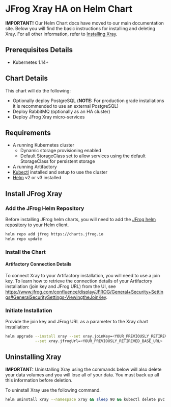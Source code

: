 # JFrog Xray HA on Helm Chart

**IMPORTANT!** Our Helm Chart docs have moved to our main documentation site. Below you will find the basic instructions for installing and deleting Xray. For all other information, refer to [Installing Xray](https://www.jfrog.com/confluence/display/JFROG/Installing+Xray).

## Prerequisites Details

* Kubernetes 1.14+

## Chart Details

This chart will do the following:

* Optionally deploy PostgreSQL (**NOTE:** For production grade installations it is recommended to use an external PostgreSQL)
* Deploy RabbitMQ (optionally as an HA cluster)
* Deploy JFrog Xray micro-services

## Requirements

- A running Kubernetes cluster
  - Dynamic storage provisioning enabled
  - Default StorageClass set to allow services using the default StorageClass for persistent storage
- A running Artifactory
- [Kubectl](https://kubernetes.io/docs/tasks/tools/install-kubectl/) installed and setup to use the cluster
- [Helm](https://helm.sh/) v2 or v3 installed


## Install JFrog Xray

### Add the JFrog Helm Repository

Before installing JFrog helm charts, you will need to add the [JFrog helm repository](https://charts.jfrog.io) to your Helm client.
```bash
helm repo add jfrog https://charts.jfrog.io
helm repo update
```

### Install the Chart

#### Artifactory Connection Details

To connect Xray to your Artifactory installation, you will need to use a join key. To learn how to retrieve the connection details of your Artifactory installation (join key and JFrog URL) from the UI, see https://www.jfrog.com/confluence/display/JFROG/General+Security+Settings#GeneralSecuritySettings-ViewingtheJoinKey. 

### Initiate Installation
Provide the join key and JFrog URL as a parameter to the Xray chart installation:

```bash
helm upgrade --install xray --set xray.joinKey=<YOUR_PREVIOUSLY_RETIREVED_JOIN_KEY> \
             --set xray.jfrogUrl=<YOUR_PREVIOUSLY_RETIREVED_BASE_URL>  --namespace xray jfrog/xray
```

## Uninstalling Xray

**IMPORTANT:** Uninstalling Xray using the commands below will also delete your data volumes and you will lose all of your data. You must back up all this information before deletion.

To uninstall Xray use the following command.

```bash
helm uninstall xray --namespace xray && sleep 90 && kubectl delete pvc -l app=xray
```

